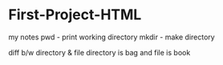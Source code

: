 # First-Project-HTML

 
my notes 
pwd - print working directory
mkdir - make directory

diff b/w directory & file
directory is bag and file is book

